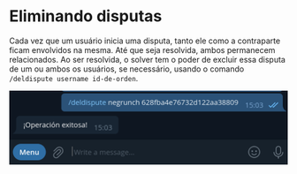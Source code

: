 # Eliminando disputas

Cada vez que um usuário inicia uma disputa, tanto ele como a contraparte ficam envolvidos na mesma. Até que seja resolvida, ambos permanecem relacionados. Ao ser resolvida, o solver tem o poder de excluir essa disputa de um ou ambos os usuários, se necessário, usando o comando `/deldispute username id-de-orden`.

![Eliminando una disputa Captura](./assets/images/deldispute.png)